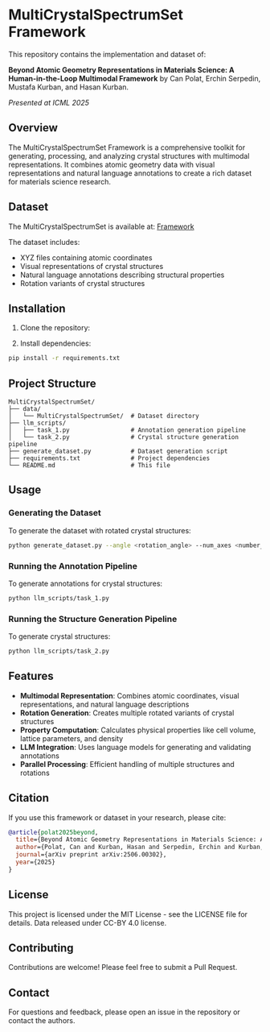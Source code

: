 # MultiCrystalSpectrumSet Framework

This repository contains the implementation and dataset of:

**Beyond Atomic Geometry Representations in Materials Science: A Human-in-the-Loop Multimodal Framework** by Can Polat, Erchin Serpedin, Mustafa Kurban, and Hasan Kurban.

*Presented at ICML 2025*

## Overview

The MultiCrystalSpectrumSet Framework is a comprehensive toolkit for generating, processing, and analyzing crystal structures with multimodal representations. It combines atomic geometry data with visual representations and natural language annotations to create a rich dataset for materials science research.

## Dataset

The MultiCrystalSpectrumSet is available at: [Framework](https://figshare.com/s/6c930e6e9bb0779eb53b)

The dataset includes:
- XYZ files containing atomic coordinates
- Visual representations of crystal structures
- Natural language annotations describing structural properties
- Rotation variants of crystal structures

## Installation

1. Clone the repository:

2. Install dependencies:
```bash
pip install -r requirements.txt
```

## Project Structure

```
MultiCrystalSpectrumSet/
├── data/
│   └── MultiCrystalSpectrumSet/  # Dataset directory
├── llm_scripts/
│   ├── task_1.py                 # Annotation generation pipeline
│   └── task_2.py                 # Crystal structure generation pipeline
├── generate_dataset.py           # Dataset generation script
├── requirements.txt              # Project dependencies
└── README.md                     # This file
```

## Usage

### Generating the Dataset

To generate the dataset with rotated crystal structures:

```bash
python generate_dataset.py --angle <rotation_angle> --num_axes <number_of_rotation_axes>
```

### Running the Annotation Pipeline

To generate annotations for crystal structures:

```bash
python llm_scripts/task_1.py
```

### Running the Structure Generation Pipeline

To generate crystal structures:

```bash
python llm_scripts/task_2.py
```

## Features

- **Multimodal Representation**: Combines atomic coordinates, visual representations, and natural language descriptions
- **Rotation Generation**: Creates multiple rotated variants of crystal structures
- **Property Computation**: Calculates physical properties like cell volume, lattice parameters, and density
- **LLM Integration**: Uses language models for generating and validating annotations
- **Parallel Processing**: Efficient handling of multiple structures and rotations

## Citation

If you use this framework or dataset in your research, please cite:

```bibtex
@article{polat2025beyond,
  title={Beyond Atomic Geometry Representations in Materials Science: A Human-in-the-Loop Multimodal Framework},
  author={Polat, Can and Kurban, Hasan and Serpedin, Erchin and Kurban, Mustafa},
  journal={arXiv preprint arXiv:2506.00302},
  year={2025}
}
```

## License

This project is licensed under the MIT License - see the LICENSE file for details. 
Data released under CC-BY 4.0 license.

## Contributing

Contributions are welcome! Please feel free to submit a Pull Request.

## Contact

For questions and feedback, please open an issue in the repository or contact the authors.
